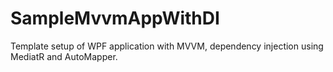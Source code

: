 # SampleMvvmAppWithDI
Template setup of WPF application with MVVM, dependency injection using MediatR and AutoMapper.


